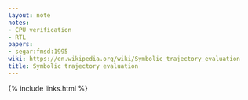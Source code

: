 ```yaml
---
layout: note
notes:
- CPU verification
- RTL
papers:
- segar:fmsd:1995
wiki: https://en.wikipedia.org/wiki/Symbolic_trajectory_evaluation
title: Symbolic trajectory evaluation
---
```

{% include links.html %}

